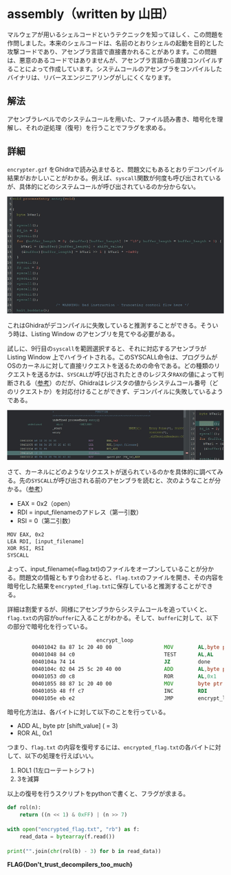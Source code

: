 # assembly（written by 山田）
マルウェアが用いるシェルコードというテクニックを知ってほしく、この問題を作問しました。本来のシェルコードは、名前のとおりシェルの起動を目的とした攻撃コードであり、アセンブラ言語で直接書かれることがあります。この問題は、悪意のあるコードではありませんが、アセンブラ言語から直接コンパイルすることによって作成しています。システムコールのアセンブラをコンパイルしたバイナリは、リバースエンジニアリングがしにくくなります。

## 解法
アセンブラレベルでのシステムコールを用いた、ファイル読み書き、暗号化を理解し、それの逆処理（復号）を行うことでフラグを求める。

## 詳細
`encrypter.gzf` をGhidraで読み込ませると、問題文にもあるとおりデコンパイル結果がおかしいことがわかる。例えば、`syscall`関数が何度も呼び出されているが、具体的にどのシステムコールが呼び出されているのか分からない。

![](./assets/main.jpg)

これはGhidraがデコンパイルに失敗していると推測することができる。そういう時は、Listing Window のアセンブリを見てやる必要がある。

試しに、9行目の`syscall`を範囲選択すると、それに対応するアセンブラがListing Window 上でハイライトされる。このSYSCALL命令は、プログラムがOSのカーネルに対して直接リクエストを送るための命令である。どの種類のリクエストを送るかは、`SYSCALL`が呼び出されたときのレジスタ`RAX`の値によって判断される（[参考](https://en.wikibooks.org/wiki/X86_Assembly/Interfacing_with_Linux)）のだが、Ghidraはレジスタの値からシステムコール番号（どのリクエストか）を対応付けることができず、デコンパイルに失敗しているようである。

![](./assets/listing.jpg)

さて、カーネルにどのようなリクエストが送られているのかを具体的に調べてみる。先の`SYSCALL`が呼び出される前のアセンブラを読むと、次のようなことが分かる。（[参考](https://www.mztn.org/lxasm64/x86_x64_table.html#:~:text=5-,open,-2)）
- EAX = 0x2（open）
- RDI = input_filenameのアドレス（第一引数）
- RSI = 0（第二引数）

```
MOV EAX, 0x2
LEA RDI, [input_filename]
XOR RSI, RSI
SYSCALL
```

よって、input_filename(=flag.txt)のファイルをオープンしていることが分かる。問題文の情報ともすり合わせると、`flag.txt`のファイルを開き、その内容を暗号化した結果を`encrypted_flag.txt`に保存していると推測することができる。

詳細は割愛するが、同様にアセンブラからシステムコールを追っていくと、`flag.txt`の内容が`buffer`に入ることがわかる。そして、`buffer`に対して、以下の部分で暗号化を行っている。

```asm
                             encrypt_loop                                    XREF[1]:     0040105e(j)  
        00401042 8a 87 1c 20 40 00                 MOV        AL,byte ptr [RDI + buffer]
        00401048 84 c0                             TEST       AL,AL
        0040104a 74 14                             JZ         done
        0040104c 02 04 25 5c 20 40 00              ADD        AL,byte ptr [shift_value]                        = 03h
        00401053 d0 c8                             ROR        AL,0x1
        00401055 88 87 1c 20 40 00                 MOV        byte ptr [RDI + buffer],AL
        0040105b 48 ff c7                          INC        RDI
        0040105e eb e2                             JMP        encrypt_loop
```

暗号化方法は、各バイトに対して以下のことを行っている。
- ADD AL, byte ptr [shift_value] ( = 3)
- ROR AL, 0x1

つまり、`flag.txt` の内容を復号するには、`encrypted_flag.txt`の各バイトに対して、以下の処理を行えばいい。
1. ROL1 (1左ローテートシフト)
2. 3を減算

以上の復号を行うスクリプトをpythonで書くと、フラグが求まる。

```python
def rol(n):
    return ((n << 1) & 0xFF) | (n >> 7)

with open("encrypted_flag.txt", "rb") as f:
    read_data = bytearray(f.read())

print("".join(chr(rol(b) - 3) for b in read_data))
```

**FLAG{Don't_trust_decompilers_too_much}**